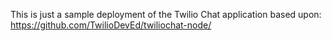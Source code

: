 This is just a sample deployment of the Twilio Chat application based upon:
https://github.com/TwilioDevEd/twiliochat-node/
